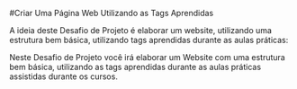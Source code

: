 #Criar Uma Página Web Utilizando as Tags Aprendidas

A ideia deste Desafio de Projeto é elaborar um website, utilizando uma estrutura bem básica, utilizando tags aprendidas durante as aulas práticas:
 


Neste Desafio de Projeto você irá elaborar um Website com uma estrutura bem básica, utilizando as tags aprendidas durante as aulas práticas assistidas durante os cursos.
